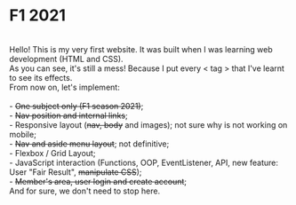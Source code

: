 # F1 2021
<br>Hello! This is my very first website. It was built when I was learning web development (HTML and CSS).
<br>As you can see, it's still a mess! Because I put every < tag > that I've learnt to see its effects.
<br>From now on, let's implement:
<br>
<br> - <strike>One subject only (F1 season 2021)</strike>;
<br> - <strike>Nav position and internal links</strike>;
<br> - Responsive layout (<strike>nav, body</strike> and images); not sure why is not working on mobile;
<br> - <strike>Nav and aside menu layout</strike>; not definitive;
<br> - Flexbox / Grid Layout;
<br> - JavaScript interaction (Functions, OOP, EventListener, API, new feature: User "Fair Result", <strike>manipulate CSS</strike>);
<br> - <strike>Member's area, user login and create account</strike>;
<br>And for sure, we don't need to stop here.<br>
